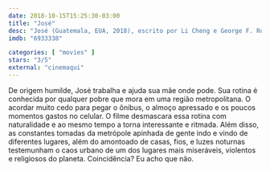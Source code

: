 ```yaml
---
date: 2018-10-15T15:25:30-03:00
title: "José"
desc: "José (Guatemala, EUA, 2018), escrito por Li Cheng e George F. Roberson, dirigido por Cheng, com Enrique Salanic, Manolo Herrera, Ana Cecilia Mota. #mostrasp"
imdb: "6933338"

categories: [ "movies" ]
stars: "3/5"
external: "cinemaqui"
---
```

De origem humilde, José trabalha e ajuda sua mãe onde pode. Sua rotina é conhecida por qualquer pobre que mora em uma região metropolitana. O acordar muito cedo para pegar o ônibus, o almoço apressado e os poucos momentos gastos no celular. O filme desmascara essa rotina com naturalidade e ao mesmo tempo a torna interessante e ritmada. Além disso, as constantes tomadas da metrópole apinhada de gente indo e vindo de diferentes lugares, além do amontoado de casas, fios, e luzes noturnas testemunham o caos urbano de um dos lugares mais miseráveis, violentos e religiosos do planeta. Coincidência? Eu acho que não.
